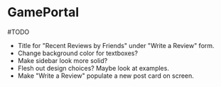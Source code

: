 # GamePortal

#TODO

- Title for "Recent Reviews by Friends" under "Write a Review" form.
- Change background color for textboxes?
- Make sidebar look more solid?
- Flesh out design choices? Maybe look at examples.
- Make "Write a Review" populate a new post card on screen.

#
